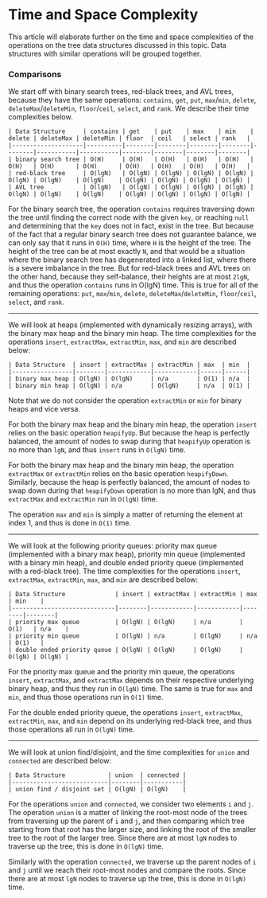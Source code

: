 # Time and Space Complexity

This article will elaborate further on the time and space complexities of the operations on the tree 
data structures discussed in this topic. Data structures with similar operations will be grouped 
together.

### Comparisons

We start off with binary search trees, red-black trees, and AVL trees, because they have the same 
operations: `contains`, `get`, `put`, `max`/`min`, `delete`, `deleteMax`/`deleteMin`, 
`floor`/`ceil`, `select`, and `rank`. We describe their time complexities below.

```
| Data Structure     | contains | get    | put    | max    | min    | delete | deleteMax | deleteMin | floor  | ceil   | select | rank   |
|--------------------|----------|--------|--------|--------|--------|--------|-----------|-----------|--------|--------|--------|--------|
| binary search tree | O(H)     | O(H)   | O(H)   | O(H)   | O(H)   | O(H)   | O(H)      | O(H)      | O(H)   | O(H)   | O(H)   | O(H)   |
| red-black tree     | O(lgN)   | O(lgN) | O(lgN) | O(lgN) | O(lgN) | O(lgN) | O(lgN)    | O(lgN)    | O(lgN) | O(lgN) | O(lgN) | O(lgN) |
| AVL tree           | O(lgN)   | O(lgN) | O(lgN) | O(lgN) | O(lgN) | O(lgN) | O(lgN)    | O(lgN)    | O(lgN) | O(lgN) | O(lgN) | O(lgN) |
```

For the binary search tree, the operation `contains` requires traversing down the tree until finding
the correct node with the given `key`, or reaching `null` and determining that the `key` does not in 
fact, exist in the tree. But because of the fact that a regular binary search tree does not 
guarantee balance, we can only say that it runs in `O(H)` time, where `H` is the height of the tree. 
The height of the tree can be at most exactly `N`, and that would be a situation where the binary 
search tree has degenerated into a linked list, where there is a severe imbalance in the tree. But 
for red-black trees and AVL trees on the other hand, because they self-balance, their heights are at
most `2lgN`, and thus the operation `contains` runs in O(lgN) time. This is true for all of the 
remaining operations: `put`, `max`/`min`, `delete`, `deleteMax`/`deleteMin`, `floor`/`ceil`, 
`select`, and `rank`.

---

We will look at heaps (implemented with dynamically resizing arrays), with the binary max heap and 
the binary min heap. The time complexities for the operations `insert`, `extractMax`, `extractMin`, 
`max`, and `min` are described below:

```
| Data Structure  | insert | extractMax | extractMin | max  | min  |
|-----------------|--------|------------|------------|------|------|
| binary max heap | O(lgN) | O(lgN)     | n/a        | O(1) | n/a  |
| binary min heap | O(lgN) | n/a        | O(lgN)     | n/a  | O(1) |
```

Note that we do not consider the operation `extractMin` or `min` for binary heaps and vice versa.

For both the binary max heap and the binary min heap, the operation `insert` relies on the basic 
operation `heapifyUp`. But because the heap is perfectly balanced, the amount of nodes to swap 
during that `heapifyUp` operation is no more than `lgN`, and thus `insert` runs in `O(lgN)` time.

For both the binary max heap and the binary min heap, the operation `extractMax` or `extractMin` 
relies on the basic operation `heapifyDown`. Similarly, because the heap is perfectly balanced, the 
amount of nodes to swap down during that `heapifyDown` operation is no more than lgN, and thus 
`extractMax` and `extractMin` run in `O(lgN)` time.

The operation `max` and `min` is simply a matter of returning the element at index 1, and thus is 
done in `O(1)` time.

---

We will look at the following priority queues: priority max queue (implemented with a binary max 
heap), priority min queue (implemented with a binary min heap), and double ended priority queue 
(implemented with a red-black tree). The time complexities for the operations `insert`, 
`extractMax`, `extractMin`, `max`, and `min` are described below:

```
| Data Structure              | insert | extractMax | extractMin | max    | min    |
|-----------------------------|--------|------------|------------|--------|--------|
| priority max queue          | O(lgN) | O(lgN)     | n/a        | O(1)   | n/a    |
| priority min queue          | O(lgN) | n/a        | O(lgN)     | n/a    | O(1)   |
| double ended priority queue | O(lgN) | O(lgN)     | O(lgN)     | O(lgN) | O(lgN) |
```

For the priority max queue and the priority min queue, the operations `insert`, `extractMax`, and 
`extractMax` depends on their respective underlying binary heap, and thus they run in `O(lgN)` time. 
The same is true for `max` and `min`, and thus those operations run in `O(1)` time.

For the double ended priority queue, the operations `insert`, `extractMax`, `extractMin`, `max`, and 
`min` depend on its underlying red-black tree, and thus those operations all run in `O(lgN)` time.

---

We will look at union find/disjoint, and the time complexities for `union` and `connected` are 
described below:

```
| Data Structure            | union  | connected |
|---------------------------|--------|-----------|
| union find / disjoint set | O(lgN) | O(lgN)    |
```

For the operations `union` and `connected`, we consider two elements `i` and `j`. The operation 
`union` is a matter of linking the root-most node of the trees from traversing up the parent of `i` 
and `j`, and then comparing which tree starting from that root has the larger size, and linking the 
root of the smaller tree to the root of the larger tree. Since there are at most `lgN` nodes
to traverse up the tree, this is done in `O(lgN)` time.

Similarly with the operation `connected`, we traverse up the parent nodes of `i` and `j` until we 
reach their root-most nodes and compare the roots. Since there are at most `lgN` nodes to traverse 
up the tree, this is done in `O(lgN)` time.